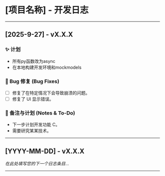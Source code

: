 # [项目名称] - 开发日志

---

## [2025-9-27] - vX.X.X

### ✨ 计划 
- 所有py函数改为async
- 在本地构建开发环境和mockmodels

### 🐛 Bug 修复 (Bug Fixes)

- [ ] 修复了在特定情况下会导致崩溃的问题。
- [ ] 修复了 UI 显示错误。

### 📝 备注与计划 (Notes & To-Do)

- 下一步计划开发功能 C。
- 需要研究某某技术。

---

## [YYYY-MM-DD] - vX.X.X

*在此处填写您的下一个日志条目...*

---
